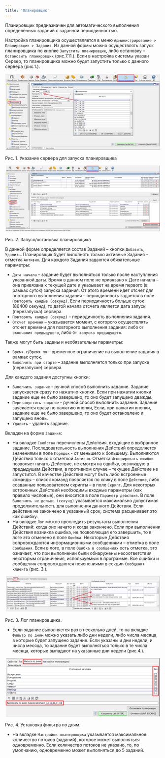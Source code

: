 ```yaml
---
title: 'Планировщик'
---
```


Планировщик предназначен для автоматического выполнения определенных заданий с заданной периодичностью.

Настройка планировщика осуществляется в меню `Администрирование > Планировщик > Задания`.  Из данной формы можно осуществлять запуск планировщика по кнопке `Запустить планировщик`, либо остановку – `Остановить планировщик` (рис.7.11.). Если в настройка системы указан Сервер, то планировщика можно будет запустить только с данного сервера (рис.1.).

![](images/Scheduler_server.png)

Рис. 1. Указание сервера для запуска планировщика

![](images/Scheduler_start.png)

Рис. 2. Запуск/остановка планировщика

В данной форме определяется состав Заданий – кнопки `Добавить`, `Удалить`.  Планировщик будет выполнять только активные Задания – отметка `Активно`. Для каждого Задания задаются обязательные параметры:

-   `Дата начала` – задание будет выполняться только после наступления указанной даты. Время в данном поле не привязано к Дате начала – она привязана к текущей дате и указывает на время первого (в рамках суток) запуска задания. От этого времени идет отсчет для повторного выполнения задания – периодичность задается в поле `Повторять каждые (секунд)`. Если периодичность больше суток (86400 секунд), то датой начала отсчета является дата запуск (перезапуска) сервера.
-   `Повторять каждые (секунд)` – периодичность выполнения задания.
-   `Отсчет времени` – указывается момент, с которого осуществлять отсчет времени для повторного выполнения задания: либо `От окончания предыдущего`, либо `От запуска предыдущего`.

Также могут быть заданы и необязательны параметры:

-   `Время с`/`Время по` – временное ограничение на выполнение задания в рамках суток.
-   `Выполнять при старте` – задание выполняется только при запуске (перезапуске) сервера.

Для каждого задания доступны кнопки:

-   `Выполнить задание` - ручной способ выполнить задание. Задание запускается сразу по нажатию кнопки. Если при нажатии кнопки задание еще не было завершено, то оно будет запущено дважды.
-   `Перезапустить задание` - ручной способ выполнить задание. Задание заускается сразу по нажатию кнопки, Если, при нажатии кнопки, задание еще не было завершено, то оно будет остановлено и запущено вновь.
-   `Удалить` - удалить задание.

Вкладки на форме `Задания`:

-   На вкладке `Свойства` перечислены Действия, входящие в выбранное задание. Последовательность выполнения Действий определяется значениями в поле `Порядок` - от меньшего к большему. Выполняются Действия только с отметкой `Активно`. Отметка `Игнорировать ошибки` позволяет начать Действие, не смотря на ошибку, возникшую в предыдущем Действии, в противном случае – текущее Действие не запустится. В качестве Действия могут быть либо встроенные команды – список команд появляется по клику в поле `Действие`, либо созданные пользователем скрипты – в поле `Скрипт`. Для некоторых встроенных Действий необходимы входные параметры (как правило числовые), они вносятся в поле `Параметр действия`. В поле `Выполнять не дольше (секунд)` указывается максимально допустимая продолжительность для выполнения данного Действия. Если действие не закончено в указанный срок, система расценивает это как ошибку.
-   На вкладке `Лог` можно проследить результаты выполнения Действий: когда оно начато и когда закончено. Если при выполнении Действия возникла ошибка, не позволяющая его завершить, то в логе это отмечено в поле `Ошибка`. Некоторые Действия сопровождаются информационными сообщениями – отметка в поле `Сообщения`. Если в логе, в поле `Ошибка в сообщениях` есть отметка, это означает, что при выполнении были обнаружены несоответствия некоторым ограничения, используемым в программе. Все ошибки и сообщения сопровождаются пояснениями в секции `Сообщения клиента` (рис. 3.).

![](images/Scheduler_log.png)

Рис. 3. Лог планировщика.

-   Если задание выполняется раз в несколько дней, то на вкладке `Фильтр по дням` можно указать либо дни недели, либо числа месяца, в которые будет запущено задание. Если указаны и дни недели, и числа месяца, то задание будет выполняться только в те числа месяца, которые выпадают на указанные дни недели (рис.4.).

![](images/Scheduler_time.png)

Рис. 4. Установка фильтра по дням.

-   На вкладке `Настройки планировщика` указывается максимальное количество потоков (заданий), которое может выполняться одновременно. Если количество потоков не указано, то, по умолчанию, одновременно может выполняться до 5 заданий.
